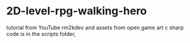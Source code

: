 # 2D-level-rpg-walking-hero
tutorial from YouTube rm2kdev and assets from open game art
c sharp code is in the scripts folder,

